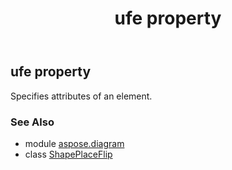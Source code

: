 ﻿---
title: ufe property
second_title: Aspose.Diagram for Python via .NET API References
description: 
type: docs
weight: 30
url: /python-net/aspose.diagram/shapeplaceflip/ufe/
is_root: false
---

## ufe property


Specifies attributes of an element.

### See Also
* module [aspose.diagram](../../)
* class [ShapePlaceFlip](/diagram/python-net/aspose.diagram/shapeplaceflip)
